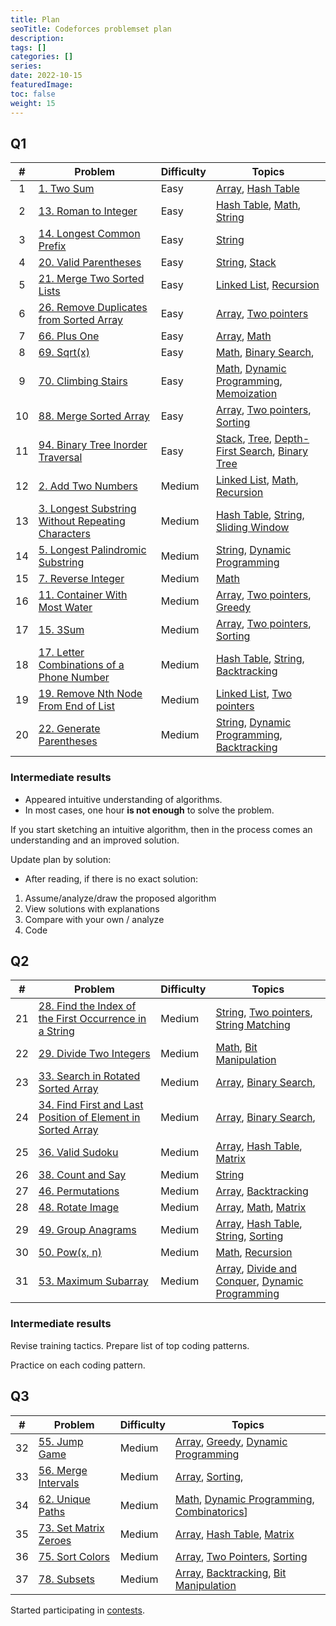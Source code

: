 ```yaml
---
title: Plan
seoTitle: Codeforces problemset plan
description:
tags: []
categories: []
series:
date: 2022-10-15
featuredImage:
toc: false
weight: 15
---
```


## Q1

|   #   | Problem                                                                                                                  | Difficulty | Topics                                                                                                                                 |
| :---: | ------------------------------------------------------------------------------------------------------------------------ | ---------- | -------------------------------------------------------------------------------------------------------------------------------------- |
|   1   | [1. Two Sum](../leetcode/easy/1-two-sum)                                                                                 | Easy       | [Array](/en/tags/array), [Hash Table](/en/tags/hash-table)                                                                             |
|   2   | [13. Roman to Integer](../leetcode/easy/13-roman-to-integer)                                                             | Easy       | [Hash Table](/en/tags/hash-table), [Math](/en/tags/math), [String](/en/tags/string)                                                    |
|   3   | [14. Longest Common Prefix](../leetcode/easy/14-longest-common-prefix)                                                   | Easy       | [String](/en/tags/string)                                                                                                              |
|   4   | [20. Valid Parentheses](../leetcode/easy/20-valid-parentheses)                                                           | Easy       | [String](/en/tags/string), [Stack](/en/tags/stack)                                                                                     |
|   5   | [21. Merge Two Sorted Lists](../leetcode/easy/21-merge-two-sorted-lists)                                                 | Easy       | [Linked List](/en/tags/linked-list), [Recursion](/en/tags/recursion)                                                                   |
|   6   | [26. Remove Duplicates from Sorted Array](../leetcode/easy/26-remove-duplicates-from-sorted-array)                       | Easy       | [Array](/en/tags/array), [Two pointers](/en/tags/two-pointers)                                                                         |
|   7   | [66. Plus One](../leetcode/easy/66-plus-one)                                                                             | Easy       | [Array](/en/tags/array), [Math](/en/tags/math)                                                                                         |
|   8   | [69. Sqrt(x)](../leetcode/easy/69-sqrtx)                                                                                 | Easy       | [Math](/en/tags/math), [Binary Search](/en/tags/binary-search),                                                                        |
|   9   | [70. Climbing Stairs](../leetcode/easy/70-climbing-stairs)                                                               | Easy       | [Math](/en/tags/math), [Dynamic Programming](/en/tags/dynamic-programming), [Memoization](/en/tags/memoization)                        |
|  10   | [88. Merge Sorted Array](../leetcode/easy/88-merge-sorted-array)                                                         | Easy       | [Array](/en/tags/array), [Two pointers](/en/tags/two-pointers), [Sorting](/en/tags/sorting)                                            |
|  11   | [94. Binary Tree Inorder Traversal](../leetcode/easy/94-binary-tree-inorder-traversal)                                   | Easy       | [Stack](/en/tags/stack), [Tree](/en/tags/tree), [Depth-First Search](/en/tags/depth-first-search), [Binary Tree](/en/tags/binary-tree) |
|  12   | [2. Add Two Numbers](../leetcode/medium/2-add-two-numbers)                                                               | Medium     | [Linked List](/en/tags/linked-list), [Math](/en/tags/math), [Recursion](/en/tags/recursion)                                            |
|  13   | [3. Longest Substring Without Repeating Characters](../leetcode/medium/3-longest-substring-without-repeating-characters) | Medium     | [Hash Table](/en/tags/hash-table), [String](/en/tags/string), [Sliding Window](/en/tags/sliding-window)                                |
|  14   | [5. Longest Palindromic Substring](../leetcode/medium/5-longest-palindromic-substring)                                   | Medium     | [String](/en/tags/string), [Dynamic Programming](/en/tags/dynamic-programming)                                                         |
|  15   | [7. Reverse Integer](../leetcode/medium/7-reverse-integer)                                                               | Medium     | [Math](/en/tags/math)                                                                                                                  |
|  16   | [11. Container With Most Water](../leetcode/medium/11-container-with-most-water)                                         | Medium     | [Array](/en/tags/array), [Two pointers](/en/tags/two-pointers), [Greedy](/en/tags/greedy)                                              |
|  17   | [15. 3Sum](../leetcode/medium/15-3sum)                                                                                   | Medium     | [Array](/en/tags/array), [Two pointers](/en/tags/two-pointers), [Sorting](/en/tags/sorting)                                            |
|  18   | [17. Letter Combinations of a Phone Number](../leetcode/medium/17-letter-combinations-of-a-phone-number)                 | Medium     | [Hash Table](/en/tags/hash-table), [String](/en/tags/string), [Backtracking](/en/tags/backtracking)                                    |
|  19   | [19. Remove Nth Node From End of List](../leetcode/medium/19-remove-nth-node-from-end-of-list)                           | Medium     | [Linked List](/en/tags/linked-list), [Two pointers](/en/tags/two-pointers)                                                             |
|  20   | [22. Generate Parentheses](../leetcode/medium/22-generate-parentheses)                                                   | Medium     | [String](/en/tags/string), [Dynamic Programming](/en/tags/dynamic-programming), [Backtracking](/en/tags/backtracking)                  |

### Intermediate results

- Appeared intuitive understanding of algorithms.
- In most cases, one hour **is not enough** to solve the problem.

If you start sketching an intuitive algorithm, then in the process comes an understanding and an improved solution.

Update plan by solution:
- After reading, if there is no exact solution:
1. Assume/analyze/draw the proposed algorithm
2. View solutions with explanations
3. Compare with your own / analyze
4. Code

## Q2

|   #   | Problem                                                                                                                                      | Difficulty | Topics                                                                                                                          |
| :---: | -------------------------------------------------------------------------------------------------------------------------------------------- | ---------- | ------------------------------------------------------------------------------------------------------------------------------- |
|  21   | [28. Find the Index of the First Occurrence in a String](../problems/28-find-the-index-of-the-first-occurrence-in-a-string/)                 | Medium     | [String](/en/tags/string), [Two pointers](/en/tags/two-pointers), [String Matching](/en/tags/string-matching)                   |
|  22   | [29. Divide Two Integers](../leetcode/medium/29-divide-two-integers)                                                                         | Medium     | [Math](/en/tags/math), [Bit Manipulation](/en/tags/bit-manipulation)                                                            |
|  23   | [33. Search in Rotated Sorted Array](../leetcode/medium/33-search-in-rotated-sorted-arrays)                                                  | Medium     | [Array](/en/tags/array), [Binary Search](/en/tags/binary-search),                                                               |
|  24   | [34. Find First and Last Position of Element in Sorted Array](../leetcode/medium/34-find-first-and-last-position-of-element-in-sorted-array) | Medium     | [Array](/en/tags/array), [Binary Search](/en/tags/binary-search),                                                               |
|  25   | [36. Valid Sudoku](../leetcode/medium/36-valid-sudoku)                                                                                       | Medium     | [Array](/en/tags/array), [Hash Table](/en/tags/hash-table), [Matrix](/en/tags/matrix)                                           |
|  26   | [38. Count and Say](../leetcode/medium/38-count-and-say)                                                                                     | Medium     | [String](/en/tags/string)                                                                                                       |
|  27   | [46. Permutations](../leetcode/medium/46-permutations)                                                                                       | Medium     | [Array](/en/tags/array), [Backtracking](/en/tags/backtracking)                                                                  |
|  28   | [48. Rotate Image](../leetcode/medium/48-rotate-image)                                                                                       | Medium     | [Array](/en/tags/array), [Math](/en/tags/math), [Matrix](/en/tags/matrix)                                                       |
|  29   | [49. Group Anagrams](../leetcode/medium/49-group-anagrams)                                                                                   | Medium     | [Array](/en/tags/array), [Hash Table](/en/tags/hash-table), [String](/en/tags/string), [Sorting](/en/tags/sorting)              |
|  30   | [50. Pow(x, n)](../leetcode/medium/50)                                                                                                       | Medium     | [Math](/en/tags/math), [Recursion](/en/tags/recursion)                                                                          |
|  31   | [53. Maximum Subarray](../leetcode/medium/53)                                                                                                | Medium     | [Array](/en/tags/array), [Divide and Conquer](/en/tags/divide-and-conquer), [Dynamic Programming](/en/tags/dynamic-programming) |

### Intermediate results

Revise training tactics. Prepare list of top coding patterns. 

Practice on each coding pattern.

## Q3

|   #   | Problem                                        | Difficulty | Topics                                                                                                               |
| :---: | ---------------------------------------------- | ---------- | -------------------------------------------------------------------------------------------------------------------- |
|  32   | [55. Jump Game](../leetcode/medium/55)         | Medium     | [Array](/en/tags/array), [Greedy](/en/tags/greedy), [Dynamic Programming](/en/tags/dynamic-programming)              |
|  33   | [56. Merge Intervals](../leetcode/medium/56)   | Medium     | [Array](/en/tags/array), [Sorting](/en/tags/sorting),                                                                |
|  34   | [62. Unique Paths](../leetcode/medium/62)      | Medium     | [Math](/en/tags/math), [Dynamic Programming](/en/tags/dynamic-programming), [Combinatorics](/en/tags/combinatorics)] |
|  35   | [73. Set Matrix Zeroes](../leetcode/medium/73) | Medium     | [Array](/en/tags/array), [Hash Table](/en/tags/hash-table), [Matrix](/en/tags/matrix)                                |
|  36   | [75. Sort Colors](../leetcode/medium/75)       | Medium     | [Array](/en/tags/array), [Two Pointers](/en/tags/Two-Pointers), [Sorting](/en/tags/Sorting)                          |
|  37   | [78. Subsets](../leetcode/medium/78)           | Medium     | [Array](/en/tags/array), [Backtracking](/en/tags/backtracking),  [Bit Manipulation](/en/tags/bit-manipulation)       |

Started participating in [contests](../codeforces).
